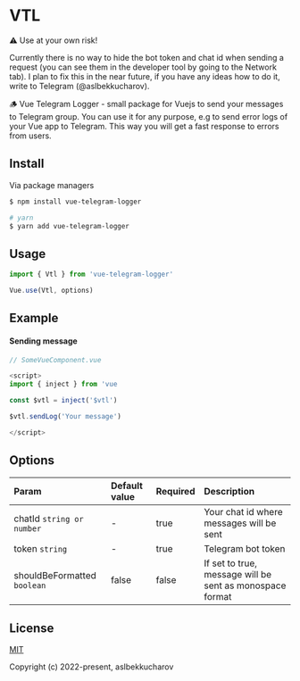 # VTL

⚠️ Use at your own risk!

Currently there is no way to hide the bot token and chat id when sending a request (you can see them in the developer tool by going to the Network tab). I plan to fix this in the near future, if you have any ideas how to do it, write to Telegram (@aslbekkucharov).

🪵 Vue Telegram Logger - small package for Vuejs to send your messages to Telegram group. You can use it for any purpose, e.g to send error logs of your Vue app to Telegram. This way you will get a fast response to errors from users.

## Install

Via package managers
```sh
$ npm install vue-telegram-logger

# yarn
$ yarn add vue-telegram-logger
```

## Usage

```js
import { Vtl } from 'vue-telegram-logger'

Vue.use(Vtl, options)

```

## Example

#### Sending message

```js
// SomeVueComponent.vue

<script>
import { inject } from 'vue

const $vtl = inject('$vtl')

$vtl.sendLog('Your message')

</script>
```

## Options
| Param                           | Default value | Required | Description                                              |
|:--------------------------------|:--------------|:---------|:---------------------------------------------------------|
| chatId `string or number`       | -             | true     | Your chat id where messages will be sent                 |
| token `string`                  | -             | true     | Telegram bot token                                       |
| shouldBeFormatted `boolean`     | false         | false    | If set to true, message will be sent as monospace format |

## License

[MIT](https://opensource.org/licenses/MIT)

Copyright (c) 2022-present, aslbekkucharov
